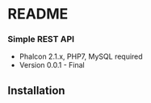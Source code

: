 # README #


### Simple REST API ###

* Phalcon 2.1.x, PHP7, MySQL required
* Version 0.0.1 - Final

## Installation ##